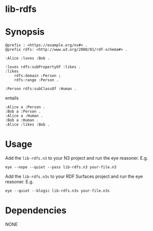 # lib-rdfs

# Synopsis

```(turtle)
@prefix : <https://example.org/ns#> .
@prefix rdfs: <http://www.w3.org/2000/01/rdf-schema#> .

:Alice :loves :Bob .

:loves rdfs:subPropertyOf :likes .
:likes 
    rdfs:domain :Person ;
    rdfs:range :Person .

:Person rdfs:subClassOf :Human .
```

entails

```
:Alice a :Person .
:Bob a :Person .
:Alice a :Human .
:Bob a :Human .
:Alice :likes :Bob .
```

# Usage

Add the `lib-rdfs.n3` to your N3 project and run the eye reasoner. E.g.

```
eye --nope --quiet --pass lib-rdfs.n3 your-file.n3
```

Add the `lib-rdfs.n3s` to your RDF Surfaces project and run the eye reasoner. E.g.

```
eye --quiet --blogic lib-rdfs.n3s your-file.n3s
```

# Dependencies

NONE